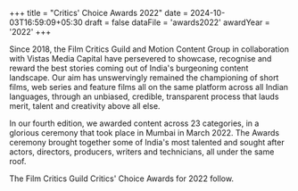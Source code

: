 +++
title = "Critics' Choice Awards 2022"
date = 2024-10-03T16:59:09+05:30
draft = false
dataFile = 'awards2022'
awardYear = '2022'
+++

Since 2018, the Film Critics Guild and Motion Content Group in collaboration with Vistas Media Capital have persevered to showcase, recognise and reward the best stories coming out of India's burgeoning content landscape. Our aim has unswervingly remained the championing of short films, web series and feature films all on the same platform across all Indian languages, through an unbiased, credible, transparent process that lauds merit, talent and creativity above all else.

In our fourth edition, we awarded content across 23 categories, in a glorious ceremony that took place in Mumbai in March 2022. The Awards ceremony brought together some of India's most talented and sought after actors, directors, producers, writers and technicians, all under the same roof.

The Film Critics Guild Critics' Choice Awards for 2022 follow.
